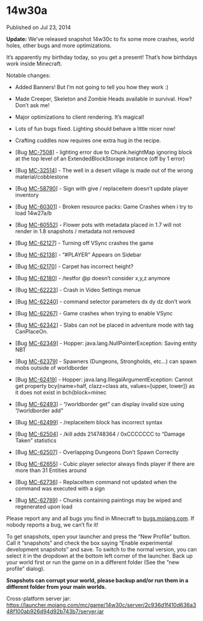 # 14w30a
Published on Jul 23, 2014

**Update:** We’ve released snapshot 14w30c to fix some more crashes, world
holes, other bugs and more optimizations.

It’s apparently my birthday today, so you get a present! That’s how birthdays
work inside Minecraft.

Notable changes:

  * Added Banners! But I’m not going to tell you how they work :)
  * Made Creeper, Skeleton and Zombie Heads available in survival. How? Don’t ask me!
  * Major optimizations to client rendering. It’s magical!
  * Lots of fun bugs fixed. Lighting should behave a little nicer now!
  * Crafting cuddles now requires one extra hug in the recipe.

  * [Bug [MC-7508](https://bugs.mojang.com/browse/MC-7508)] - lighting error due to Chunk.heightMap ignoring block at the top level of an ExtendedBlockStorage instance (off by 1 error)

  * [Bug [MC-32514](https://bugs.mojang.com/browse/MC-32514)] - The well in a desert village is made out of the wrong material/cobblestone
  * [Bug [MC-58790](https://bugs.mojang.com/browse/MC-58790)] - Sign with give / replaceitem doesn’t update player inventory
  * [Bug [MC-60301](https://bugs.mojang.com/browse/MC-60301)] - Broken resource packs: Game Crashes when i try to load 14w27a/b
  * [Bug [MC-60552](https://bugs.mojang.com/browse/MC-60552)] - Flower pots with metadata placed in 1.7 will not render in 1.8 snapshots / metadata not removed
  * [Bug [MC-62127](https://bugs.mojang.com/browse/MC-62127)] - Turning off VSync crashes the game
  * [Bug [MC-62138](https://bugs.mojang.com/browse/MC-62138)] - “#PLAYER” Appears on Sidebar
  * [Bug [MC-62170](https://bugs.mojang.com/browse/MC-62170)] - Carpet has incorrect height?
  * [Bug [MC-62180](https://bugs.mojang.com/browse/MC-62180)] - /testfor @p doesn’t consider x,y,z anymore
  * [Bug [MC-62223](https://bugs.mojang.com/browse/MC-62223)] - Crash in Video Settings menue
  * [Bug [MC-62240](https://bugs.mojang.com/browse/MC-62240)] - command selector parameters dx dy dz don’t work
  * [Bug [MC-62267](https://bugs.mojang.com/browse/MC-62267)] - Game crashes when trying to enable VSync
  * [Bug [MC-62342](https://bugs.mojang.com/browse/MC-62342)] - Slabs can not be placed in adventure mode with tag CanPlaceOn.
  * [Bug [MC-62349](https://bugs.mojang.com/browse/MC-62349)] - Hopper: java.lang.NullPointerException: Saving entity NBT
  * [Bug [MC-62379](https://bugs.mojang.com/browse/MC-62379)] - Spawners (Dungeons, Strongholds, etc…) can spawn mobs outside of worldborder
  * [Bug [MC-62419](https://bugs.mojang.com/browse/MC-62419)] - Hopper: java.lang.IllegalArgumentException: Cannot get property bcy{name=half, clazz=class ats, values=[upper, lower]} as it does not exist in bch{block=minec
  * [Bug [MC-62493](https://bugs.mojang.com/browse/MC-62493)] - “/worldborder get” can display invalid size using “/worldborder add”
  * [Bug [MC-62499](https://bugs.mojang.com/browse/MC-62499)] - /replaceitem block has incorrect syntax
  * [Bug [MC-62504](https://bugs.mojang.com/browse/MC-62504)] - /kill adds 214748364 / 0xCCCCCCC to “Damage Taken” statistics
  * [Bug [MC-62507](https://bugs.mojang.com/browse/MC-62507)] - Overlapping Dungeons Don’t Spawn Correctly
  * [Bug [MC-62655](https://bugs.mojang.com/browse/MC-62655)] - Cubic player selector always finds player if there are more than 31 Entities around
  * [Bug [MC-62736](https://bugs.mojang.com/browse/MC-62736)] - ReplaceItem command not updated when the command was executed with a sign
  * [Bug [MC-62789](https://bugs.mojang.com/browse/MC-62789)] - Chunks containing paintings may be wiped and regenerated upon load

Please report any and all bugs you find in Minecraft to
[bugs.mojang.com](https://bugs.mojang.com). If nobody reports a bug, we can’t
fix it!

To get snapshots, open your launcher and press the “New Profile” button. Call
it “snapshots” and check the box saying “Enable experimental development
snapshots” and save. To switch to the normal version, you can select it in the
dropdown at the bottom left corner of the launcher. Back up your world first
or run the game on in a different folder (See the “new profile” dialog).

**Snapshots can corrupt your world, please backup and/or run them in a
different folder from your main worlds.**

Cross-platform server jar:
<https://launcher.mojang.com/mc/game/14w30c/server/2c936d1f410d636a348f100ab926d94d92b743b7/server.jar>


